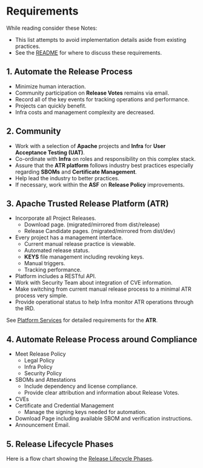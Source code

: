 # Requirements

While reading consider these Notes:

- This list attempts to avoid implementation details aside from existing practices.
- See the [README](../README.md) for where to discuss these requirements.

## 1. Automate the Release Process

   - Minimize human interaction.
   - Community participation on **Release Votes** remains via email.
   - Record all of the key events for tracking operations and performance.
   - Projects can quickly benefit.
   - Infra costs and management complexity are decreased.

## 2. Community

   - Work with a selection of **Apache** projects and **Infra** for **User Acceptance Testing (UAT)**.
   - Co-ordinate with **Infra** on roles and responsibility on this complex stack.
   - Assure that the **ATR platform** follows industry best practices especially regarding **SBOMs** and **Certificate Management**.
   - Help lead the industry to better practices.
   - If necessary, work within the **ASF** on **Release Policy** improvements. 

## 3. Apache Trusted Release Platform (ATR)

   - Incorporate all Project Releases.
     - Download page. (migrated/mirrored from dist/release)
     - Release Candidate pages. (migrated/mirrored from dist/dev)
   - Every project has a management interface.
     - Current manual release practice is viewable.
     - Automated release status.
     - **KEYS** file management including revoking keys.
     - Manual triggers.
     - Tracking performance.
   - Platform includes a RESTful API.
   - Work with Security Team about integration of CVE information.
   - Make switching from current manual release process to a minimal ATR process very simple.
   - Provide operational status to help Infra monitor ATR operations through the IRD.

   See [Platform Services](./platform.md) for detailed requirements for the **ATR**.

## 4. Automate Release Process around Compliance

   - Meet Release Policy
     - Legal Policy
     - Infra Policy
     - Security Policy
   - SBOMs and Attestations
     - Include dependency and license compliance.
     - Provide clear attribution and information about Release Votes.
   - CVEs
   - Certificate and Credential Management
     - Manage the signing keys needed for automation.
   - Download Page including available SBOM and verification instructions.
   - Announcement Email.

## 5. Release Lifecycle Phases

   Here is a flow chart showing the [Release Lifecycle Phases](lifecycle.md).

